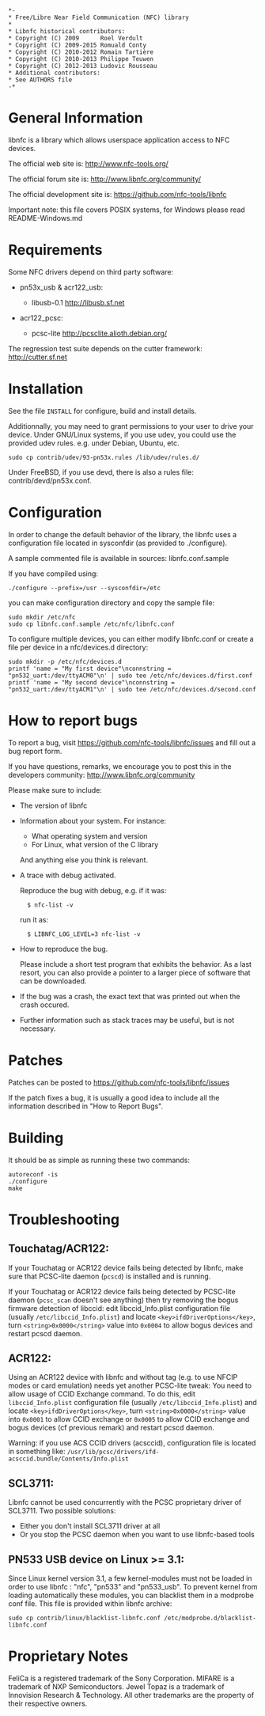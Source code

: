 ```
*-
* Free/Libre Near Field Communication (NFC) library
*
* Libnfc historical contributors:
* Copyright (C) 2009      Roel Verdult
* Copyright (C) 2009-2015 Romuald Conty
* Copyright (C) 2010-2012 Romain Tartière
* Copyright (C) 2010-2013 Philippe Teuwen
* Copyright (C) 2012-2013 Ludovic Rousseau
* Additional contributors:
* See AUTHORS file
-*
```

General Information
===================

libnfc is a library which allows userspace application access to NFC devices.

The official web site is:
  http://www.nfc-tools.org/

The official forum site is:
  http://www.libnfc.org/community/

The official development site is:
  https://github.com/nfc-tools/libnfc

Important note: this file covers POSIX systems, for Windows please read README-Windows.md

Requirements
============

Some NFC drivers depend on third party software:

* pn53x_usb & acr122_usb:

   - libusb-0.1 http://libusb.sf.net

* acr122_pcsc:

   - pcsc-lite http://pcsclite.alioth.debian.org/

The regression test suite depends on the cutter framework:
http://cutter.sf.net

Installation
============

See the file `INSTALL` for configure, build and install details.

Additionnally, you may need to grant permissions to your user to drive your device.
Under GNU/Linux systems, if you use udev, you could use the provided udev rules.
  e.g. under Debian, Ubuntu, etc.

    sudo cp contrib/udev/93-pn53x.rules /lib/udev/rules.d/

Under FreeBSD, if you use devd, there is also a rules file: contrib/devd/pn53x.conf.

Configuration
=============

In order to change the default behavior of the library, the libnfc uses a
configuration file located in sysconfdir (as provided to ./configure).

A sample commented file is available in sources: libnfc.conf.sample

If you have compiled using:

    ./configure --prefix=/usr --sysconfdir=/etc

you can make configuration directory and copy the sample file:

    sudo mkdir /etc/nfc
    sudo cp libnfc.conf.sample /etc/nfc/libnfc.conf

To configure multiple devices, you can either modify libnfc.conf or create a
file per device in a nfc/devices.d directory:

    sudo mkdir -p /etc/nfc/devices.d
    printf 'name = "My first device"\nconnstring = "pn532_uart:/dev/ttyACM0"\n' | sudo tee /etc/nfc/devices.d/first.conf
    printf 'name = "My second device"\nconnstring = "pn532_uart:/dev/ttyACM1"\n' | sudo tee /etc/nfc/devices.d/second.conf

How to report bugs
==================

To report a bug, visit https://github.com/nfc-tools/libnfc/issues and fill
out a bug report form.

If you have questions, remarks, we encourage you to post this in the developers
community:
http://www.libnfc.org/community

Please make sure to include:

* The version of libnfc

* Information about your system. For instance:

   - What operating system and version
   - For Linux, what version of the C library

  And anything else you think is relevant.

* A trace with debug activated.

  Reproduce the bug with debug, e.g. if it was:

        $ nfc-list -v

  run it as:

        $ LIBNFC_LOG_LEVEL=3 nfc-list -v

* How to reproduce the bug.

  Please include a short test program that exhibits the behavior.
  As a last resort, you can also provide a pointer to a larger piece
  of software that can be downloaded.

* If the bug was a crash, the exact text that was printed out
  when the crash occured.

* Further information such as stack traces may be useful, but
  is not necessary.

Patches
=======

Patches can be posted to https://github.com/nfc-tools/libnfc/issues

If the patch fixes a bug, it is usually a good idea to include
all the information described in "How to Report Bugs".

Building
========

It should be as simple as running these two commands:

    autoreconf -is
    ./configure
    make

Troubleshooting
===============

Touchatag/ACR122:
-----------------
If your Touchatag or ACR122 device fails being detected by libnfc, make sure
that PCSC-lite daemon (`pcscd`) is installed and is running.

If your Touchatag or ACR122 device fails being detected by PCSC-lite daemon
(`pcsc_scan` doesn't see anything) then try removing the bogus firmware detection
of libccid: edit libccid_Info.plist configuration file (usually
`/etc/libccid_Info.plist`) and locate `<key>ifdDriverOptions</key>`, turn
`<string>0x0000</string>` value into `0x0004` to allow bogus devices and restart
pcscd daemon.

ACR122:
-------
Using an ACR122 device with libnfc and without tag (e.g. to use NFCIP modes or
card emulation) needs yet another PCSC-lite tweak: You need to allow usage of
CCID Exchange command.  To do this, edit `libccid_Info.plist` configuration file
(usually `/etc/libccid_Info.plist`) and locate `<key>ifdDriverOptions</key>`,
turn `<string>0x0000</string>` value into `0x0001` to allow CCID exchange or
`0x0005` to allow CCID exchange and bogus devices (cf previous remark) and
restart pcscd daemon.

Warning: if you use ACS CCID drivers (acsccid), configuration file is located
in something like: `/usr/lib/pcsc/drivers/ifd-acsccid.bundle/Contents/Info.plist`

SCL3711:
--------
Libnfc cannot be used concurrently with the PCSC proprietary driver of SCL3711.
Two possible solutions:
* Either you don't install SCL3711 driver at all
* Or you stop the PCSC daemon when you want to use libnfc-based tools

PN533 USB device on Linux >= 3.1:
---------------------------------
Since Linux kernel version 3.1, a few kernel-modules must not be loaded in order
to use libnfc : "nfc", "pn533" and "pn533_usb".
To prevent kernel from loading automatically these modules, you can blacklist
them in a modprobe conf file. This file is provided within libnfc archive:

    sudo cp contrib/linux/blacklist-libnfc.conf /etc/modprobe.d/blacklist-libnfc.conf

Proprietary Notes
=================

FeliCa is a registered trademark of the Sony Corporation.
MIFARE is a trademark of NXP Semiconductors.
Jewel Topaz is a trademark of Innovision Research & Technology.
All other trademarks are the property of their respective owners.

